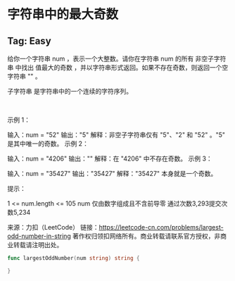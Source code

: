 # 字符串中的最大奇数  


## Tag: Easy  

给你一个字符串 num ，表示一个大整数。请你在字符串 num 的所有 非空子字符串 中找出 值最大的奇数 ，并以字符串形式返回。如果不存在奇数，则返回一个空字符串 "" 。

子字符串 是字符串中的一个连续的字符序列。

 

示例 1：

输入：num = "52"
输出："5"
解释：非空子字符串仅有 "5"、"2" 和 "52" 。"5" 是其中唯一的奇数。
示例 2：

输入：num = "4206"
输出：""
解释：在 "4206" 中不存在奇数。
示例 3：

输入：num = "35427"
输出："35427"
解释："35427" 本身就是一个奇数。
 

提示：

1 <= num.length <= 105
num 仅由数字组成且不含前导零
通过次数3,293提交次数5,234

来源：力扣（LeetCode）
链接：https://leetcode-cn.com/problems/largest-odd-number-in-string
著作权归领扣网络所有。商业转载请联系官方授权，非商业转载请注明出处。  


```go
func largestOddNumber(num string) string {

}
```
